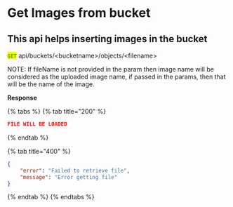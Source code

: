 # Get Images from bucket

## This api helps inserting images in the bucket

<mark style="color:green;">`GET`</mark> api/buckets/\<bucketname>/objects/\<filename>

NOTE: If fileName is not provided in the param then image name will be considered as the uploaded image name, if passed in the params, then that will be the name of the image.

**Response**

{% tabs %}
{% tab title="200" %}
```json
FILE WILL BE LOADED
```
{% endtab %}

{% tab title="400" %}
```json
{
    "error": "Failed to retrieve file",
    "message": "Error getting file"
}
```
{% endtab %}
{% endtabs %}
